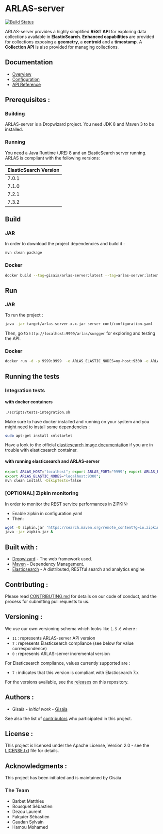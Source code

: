 # ARLAS-server

[![Build Status](https://api.travis-ci.org/gisaia/ARLAS-server.svg?branch=develop)](https://travis-ci.org/gisaia/ARLAS-server)

ARLAS-server provides a highly simplified **REST API** for exploring data collections available in **ElasticSearch**.
**Enhanced capabilities** are provided for collections exposing a **geometry**, a **centroid** and a **timestamp**. A **Collection API** is also provided for managing collections.

## Documentation

* [Overview](http://docs.arlas.io/arlas-tech/current/arlas-api/)
* [Configuration](http://docs.arlas.io/arlas-tech/current/arlas-server-configuration/)
* [API Reference](http://docs.arlas.io/arlas-tech/current/reference/)

## Prerequisites :

### Building

ARLAS-server is a Dropwizard project. You need JDK 8 and Maven 3 to be installed.

### Running

You need a Java Runtime (JRE) 8 and an ElasticSearch server running. ARLAS is compliant with the following versions:

| ElasticSearch Version |
|  ---  |
| 7.0.1 |
| 7.1.0 |
| 7.2.1 |
| 7.3.2 |

## Build

### JAR
In order to download the project dependencies and build it :

```sh
mvn clean package
```
### Docker

```sh
docker build --tag=gisaia/arlas-server:latest --tag=arlas-server:latest .
```

## Run

### JAR

To run the project :

```sh
java -jar target/arlas-server-x.x.jar server conf/configuration.yaml
```

Then, go to `http://localhost:9999/arlas/swagger` for exploring and testing the API.

### Docker

```sh
docker run -d -p 9999:9999  -e ARLAS_ELASTIC_NODES=my-host:9300 -e ARLAS_ELASTIC_CLUSTER=elasticsearch  gisaia/arlas-server:latest
```

## Running the tests
### Integration tests
#### with docker containers

```sh
./scripts/tests-integration.sh
```

Make sure to have docker installed and running on your system and you might need to install some dependencies :

```sh
sudo apt-get install xmlstarlet
```

Have a look to the official [elasticsearch image documentation](https://www.elastic.co/guide/en/elasticsearch/reference/current/docker.html) if you are in trouble with elasticsearch container.

#### with running elasticsearch and ARLAS-server

```sh
export ARLAS_HOST="localhost"; export ARLAS_PORT="9999"; export ARLAS_PREFIX="/arlas/";
export ARLAS_ELASTIC_NODES="localhost:9300";
mvn clean install -DskipTests=false
```

### [OPTIONAL] Zipkin monitoring
In order to monitor the REST service performances in ZIPKIN:
- Enable zipkin in configuration.yaml
- Then:

```sh
wget -O zipkin.jar 'https://search.maven.org/remote_content?g=io.zipkin.java&a=zipkin-server&v=LATEST&c=exec'
java -jar zipkin.jar &
```

## Built with :

- [Dropwizard](http://www.dropwizard.io) - The web framework used.
- [Maven](https://maven.apache.org/) - Dependency Management.
- [Elasticsearch](https://www.elastic.co/) -  A distributed, RESTful search and analytics engine

## Contributing :

Please read [CONTRIBUTING.md](CONTRIBUTING.md) for details on our code of conduct, and the process for submitting pull requests to us.

## Versioning :

We use our own versioning schema which looks like ```1.5.6``` where :

- `11` : represents ARLAS-server API version
- `7` : represents Elasticsearch compliance (see below for value correspondence)
- `0` : represents ARLAS-server incremental version

For Elasticsearch compliance, values currently supported are :

- `7` : indicates that this version is compliant with Elasticsearch 7.x

For the versions available, see the [releases](https://github.com/gisaia/ARLAS-server/releases) on this repository.

## Authors :

- Gisaïa - *Initial work* - [Gisaïa](http://gisaia.fr/)

See also the list of [contributors](https://gitlab.com/GISAIA.ARLAS/ARLAS-server/graphs/develop) who participated in this project.

## License :

This project is licensed under the Apache License, Version 2.0 - see the [LICENSE.txt](LICENSE.txt) file for details.

## Acknowledgments :
This project has been initiated and is maintained by Gisaïa

### The Team
- Barbet Matthieu
- Bousquet Sébastien
- Dezou Laurent
- Falquier Sébastien
- Gaudan Sylvain
- Hamou Mohamed
